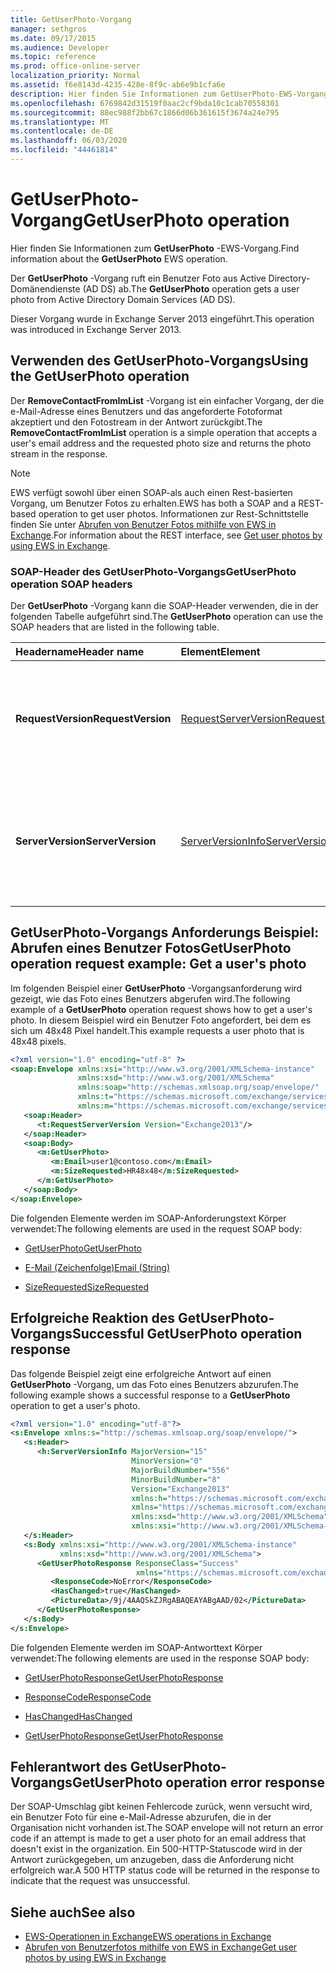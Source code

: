 ```yaml
---
title: GetUserPhoto-Vorgang
manager: sethgros
ms.date: 09/17/2015
ms.audience: Developer
ms.topic: reference
ms.prod: office-online-server
localization_priority: Normal
ms.assetid: f6e8143d-4235-428e-8f9c-ab6e9b1cfa6e
description: Hier finden Sie Informationen zum GetUserPhoto-EWS-Vorgang.
ms.openlocfilehash: 6769842d31519f0aac2cf9bda10c1cab70558301
ms.sourcegitcommit: 88ec988f2bb67c1866d06b361615f3674a24e795
ms.translationtype: MT
ms.contentlocale: de-DE
ms.lasthandoff: 06/03/2020
ms.locfileid: "44461814"
---
```

# <a name="getuserphoto-operation"></a><span data-ttu-id="526d4-103">GetUserPhoto-Vorgang</span><span class="sxs-lookup"><span data-stu-id="526d4-103">GetUserPhoto operation</span></span>

<span data-ttu-id="526d4-104">Hier finden Sie Informationen zum **GetUserPhoto** -EWS-Vorgang.</span><span class="sxs-lookup"><span data-stu-id="526d4-104">Find information about the **GetUserPhoto** EWS operation.</span></span> 
  
<span data-ttu-id="526d4-105">Der **GetUserPhoto** -Vorgang ruft ein Benutzer Foto aus Active Directory-Domänendienste (AD DS) ab.</span><span class="sxs-lookup"><span data-stu-id="526d4-105">The **GetUserPhoto** operation gets a user photo from Active Directory Domain Services (AD DS).</span></span> 
  
<span data-ttu-id="526d4-106">Dieser Vorgang wurde in Exchange Server 2013 eingeführt.</span><span class="sxs-lookup"><span data-stu-id="526d4-106">This operation was introduced in Exchange Server 2013.</span></span>
  
## <a name="using-the-getuserphoto-operation"></a><span data-ttu-id="526d4-107">Verwenden des GetUserPhoto-Vorgangs</span><span class="sxs-lookup"><span data-stu-id="526d4-107">Using the GetUserPhoto operation</span></span>

<span data-ttu-id="526d4-108">Der **RemoveContactFromImList** -Vorgang ist ein einfacher Vorgang, der die e-Mail-Adresse eines Benutzers und das angeforderte Fotoformat akzeptiert und den Fotostream in der Antwort zurückgibt.</span><span class="sxs-lookup"><span data-stu-id="526d4-108">The **RemoveContactFromImList** operation is a simple operation that accepts a user's email address and the requested photo size and returns the photo stream in the response.</span></span> 
  
> [!NOTE]
> <span data-ttu-id="526d4-109">EWS verfügt sowohl über einen SOAP-als auch einen Rest-basierten Vorgang, um Benutzer Fotos zu erhalten.</span><span class="sxs-lookup"><span data-stu-id="526d4-109">EWS has both a SOAP and a REST-based operation to get user photos.</span></span> <span data-ttu-id="526d4-110">Informationen zur Rest-Schnittstelle finden Sie unter [Abrufen von Benutzer Fotos mithilfe von EWS in Exchange](https://msdn.microsoft.com/library/f86d1099-1f57-47dc-abf2-4d5ae4e900a9%28Office.15%29.aspx).</span><span class="sxs-lookup"><span data-stu-id="526d4-110">For information about the REST interface, see [Get user photos by using EWS in Exchange](https://msdn.microsoft.com/library/f86d1099-1f57-47dc-abf2-4d5ae4e900a9%28Office.15%29.aspx).</span></span> 
  
### <a name="getuserphoto-operation-soap-headers"></a><span data-ttu-id="526d4-111">SOAP-Header des GetUserPhoto-Vorgangs</span><span class="sxs-lookup"><span data-stu-id="526d4-111">GetUserPhoto operation SOAP headers</span></span>

<span data-ttu-id="526d4-112">Der **GetUserPhoto** -Vorgang kann die SOAP-Header verwenden, die in der folgenden Tabelle aufgeführt sind.</span><span class="sxs-lookup"><span data-stu-id="526d4-112">The **GetUserPhoto** operation can use the SOAP headers that are listed in the following table.</span></span> 
  
|<span data-ttu-id="526d4-113">**Headername**</span><span class="sxs-lookup"><span data-stu-id="526d4-113">**Header name**</span></span>|<span data-ttu-id="526d4-114">**Element**</span><span class="sxs-lookup"><span data-stu-id="526d4-114">**Element**</span></span>|<span data-ttu-id="526d4-115">**Beschreibung**</span><span class="sxs-lookup"><span data-stu-id="526d4-115">**Description**</span></span>|
|:-----|:-----|:-----|
|<span data-ttu-id="526d4-116">**RequestVersion**</span><span class="sxs-lookup"><span data-stu-id="526d4-116">**RequestVersion**</span></span> <br/> |[<span data-ttu-id="526d4-117">RequestServerVersion</span><span class="sxs-lookup"><span data-stu-id="526d4-117">RequestServerVersion</span></span>](requestserverversion.md) <br/> |<span data-ttu-id="526d4-118">Gibt die Schemaversion für die Vorgangsanforderung an.</span><span class="sxs-lookup"><span data-stu-id="526d4-118">Identifies the schema version for the operation request.</span></span> <span data-ttu-id="526d4-119">Diese Kopfzeile gilt für eine Anforderung.</span><span class="sxs-lookup"><span data-stu-id="526d4-119">This header is applicable to a request.</span></span>  <br/> |
|<span data-ttu-id="526d4-120">**ServerVersion**</span><span class="sxs-lookup"><span data-stu-id="526d4-120">**ServerVersion**</span></span> <br/> |[<span data-ttu-id="526d4-121">ServerVersionInfo</span><span class="sxs-lookup"><span data-stu-id="526d4-121">ServerVersionInfo</span></span>](serverversioninfo.md) <br/> |<span data-ttu-id="526d4-122">Gibt die Version des Servers an, der auf die Anforderung geantwortet hat.</span><span class="sxs-lookup"><span data-stu-id="526d4-122">Identifies the version of the server that responded to the request.</span></span> <span data-ttu-id="526d4-123">Diese Kopfzeile gilt für eine Antwort.</span><span class="sxs-lookup"><span data-stu-id="526d4-123">This header is applicable to a response.</span></span>  <br/> |
   
## <a name="getuserphoto-operation-request-example-get-a-users-photo"></a><span data-ttu-id="526d4-124">GetUserPhoto-Vorgangs Anforderungs Beispiel: Abrufen eines Benutzer Fotos</span><span class="sxs-lookup"><span data-stu-id="526d4-124">GetUserPhoto operation request example: Get a user's photo</span></span>

<span data-ttu-id="526d4-125">Im folgenden Beispiel einer **GetUserPhoto** -Vorgangsanforderung wird gezeigt, wie das Foto eines Benutzers abgerufen wird.</span><span class="sxs-lookup"><span data-stu-id="526d4-125">The following example of a **GetUserPhoto** operation request shows how to get a user's photo.</span></span> <span data-ttu-id="526d4-126">In diesem Beispiel wird ein Benutzer Foto angefordert, bei dem es sich um 48x48 Pixel handelt.</span><span class="sxs-lookup"><span data-stu-id="526d4-126">This example requests a user photo that is 48x48 pixels.</span></span> 
  
```XML
<?xml version="1.0" encoding="utf-8" ?>
<soap:Envelope xmlns:xsi="http://www.w3.org/2001/XMLSchema-instance"
               xmlns:xsd="http://www.w3.org/2001/XMLSchema"
               xmlns:soap="http://schemas.xmlsoap.org/soap/envelope/"
               xmlns:t="https://schemas.microsoft.com/exchange/services/2006/types"
               xmlns:m="https://schemas.microsoft.com/exchange/services/2006/messages">
   <soap:Header>
      <t:RequestServerVersion Version="Exchange2013"/>
   </soap:Header>
   <soap:Body>
      <m:GetUserPhoto>
         <m:Email>user1@contoso.com</m:Email>
         <m:SizeRequested>HR48x48</m:SizeRequested>
      </m:GetUserPhoto>
   </soap:Body>
</soap:Envelope>
```

<span data-ttu-id="526d4-127">Die folgenden Elemente werden im SOAP-Anforderungstext Körper verwendet:</span><span class="sxs-lookup"><span data-stu-id="526d4-127">The following elements are used in the request SOAP body:</span></span>
  
- [<span data-ttu-id="526d4-128">GetUserPhoto</span><span class="sxs-lookup"><span data-stu-id="526d4-128">GetUserPhoto</span></span>](getuserphoto.md)
    
- [<span data-ttu-id="526d4-129">E-Mail (Zeichenfolge)</span><span class="sxs-lookup"><span data-stu-id="526d4-129">Email (String)</span></span>](email-string.md)
    
- [<span data-ttu-id="526d4-130">SizeRequested</span><span class="sxs-lookup"><span data-stu-id="526d4-130">SizeRequested</span></span>](sizerequested.md)
    
## <a name="successful-getuserphoto-operation-response"></a><span data-ttu-id="526d4-131">Erfolgreiche Reaktion des GetUserPhoto-Vorgangs</span><span class="sxs-lookup"><span data-stu-id="526d4-131">Successful GetUserPhoto operation response</span></span>

<span data-ttu-id="526d4-132">Das folgende Beispiel zeigt eine erfolgreiche Antwort auf einen **GetUserPhoto** -Vorgang, um das Foto eines Benutzers abzurufen.</span><span class="sxs-lookup"><span data-stu-id="526d4-132">The following example shows a successful response to a **GetUserPhoto** operation to get a user's photo.</span></span> 
  
```XML
<?xml version="1.0" encoding="utf-8"?>
<s:Envelope xmlns:s="http://schemas.xmlsoap.org/soap/envelope/">
   <s:Header>
      <h:ServerVersionInfo MajorVersion="15" 
                           MinorVersion="0" 
                           MajorBuildNumber="556" 
                           MinorBuildNumber="8" 
                           Version="Exchange2013" 
                           xmlns:h="https://schemas.microsoft.com/exchange/services/2006/types" 
                           xmlns="https://schemas.microsoft.com/exchange/services/2006/types" 
                           xmlns:xsd="http://www.w3.org/2001/XMLSchema" 
                           xmlns:xsi="http://www.w3.org/2001/XMLSchema-instance"/>
   </s:Header>
   <s:Body xmlns:xsi="http://www.w3.org/2001/XMLSchema-instance" 
           xmlns:xsd="http://www.w3.org/2001/XMLSchema">
      <GetUserPhotoResponse ResponseClass="Success" 
                            xmlns="https://schemas.microsoft.com/exchange/services/2006/messages">
         <ResponseCode>NoError</ResponseCode>
         <HasChanged>true</HasChanged>
         <PictureData>/9j/4AAQSkZJRgABAQEAYABgAAD/02</PictureData>
      </GetUserPhotoResponse>
   </s:Body>
</s:Envelope>

```

<span data-ttu-id="526d4-133">Die folgenden Elemente werden im SOAP-Antworttext Körper verwendet:</span><span class="sxs-lookup"><span data-stu-id="526d4-133">The following elements are used in the response SOAP body:</span></span>
  
- [<span data-ttu-id="526d4-134">GetUserPhotoResponse</span><span class="sxs-lookup"><span data-stu-id="526d4-134">GetUserPhotoResponse</span></span>](getuserphotoresponse.md)
    
- [<span data-ttu-id="526d4-135">ResponseCode</span><span class="sxs-lookup"><span data-stu-id="526d4-135">ResponseCode</span></span>](responsecode.md)
    
- [<span data-ttu-id="526d4-136">HasChanged</span><span class="sxs-lookup"><span data-stu-id="526d4-136">HasChanged</span></span>](haschanged.md)
    
- [<span data-ttu-id="526d4-137">GetUserPhotoResponse</span><span class="sxs-lookup"><span data-stu-id="526d4-137">GetUserPhotoResponse</span></span>](getuserphotoresponse.md)
    
## <a name="getuserphoto-operation-error-response"></a><span data-ttu-id="526d4-138">Fehlerantwort des GetUserPhoto-Vorgangs</span><span class="sxs-lookup"><span data-stu-id="526d4-138">GetUserPhoto operation error response</span></span>

<span data-ttu-id="526d4-139">Der SOAP-Umschlag gibt keinen Fehlercode zurück, wenn versucht wird, ein Benutzer Foto für eine e-Mail-Adresse abzurufen, die in der Organisation nicht vorhanden ist.</span><span class="sxs-lookup"><span data-stu-id="526d4-139">The SOAP envelope will not return an error code if an attempt is made to get a user photo for an email address that doesn't exist in the organization.</span></span> <span data-ttu-id="526d4-140">Ein 500-HTTP-Statuscode wird in der Antwort zurückgegeben, um anzugeben, dass die Anforderung nicht erfolgreich war.</span><span class="sxs-lookup"><span data-stu-id="526d4-140">A 500 HTTP status code will be returned in the response to indicate that the request was unsuccessful.</span></span> 
  
## <a name="see-also"></a><span data-ttu-id="526d4-141">Siehe auch</span><span class="sxs-lookup"><span data-stu-id="526d4-141">See also</span></span>

- [<span data-ttu-id="526d4-142">EWS-Operationen in Exchange</span><span class="sxs-lookup"><span data-stu-id="526d4-142">EWS operations in Exchange</span></span>](ews-operations-in-exchange.md)   
- [<span data-ttu-id="526d4-143">Abrufen von Benutzerfotos mithilfe von EWS in Exchange</span><span class="sxs-lookup"><span data-stu-id="526d4-143">Get user photos by using EWS in Exchange</span></span>](https://msdn.microsoft.com/library/f86d1099-1f57-47dc-abf2-4d5ae4e900a9%28Office.15%29.aspx)
    

